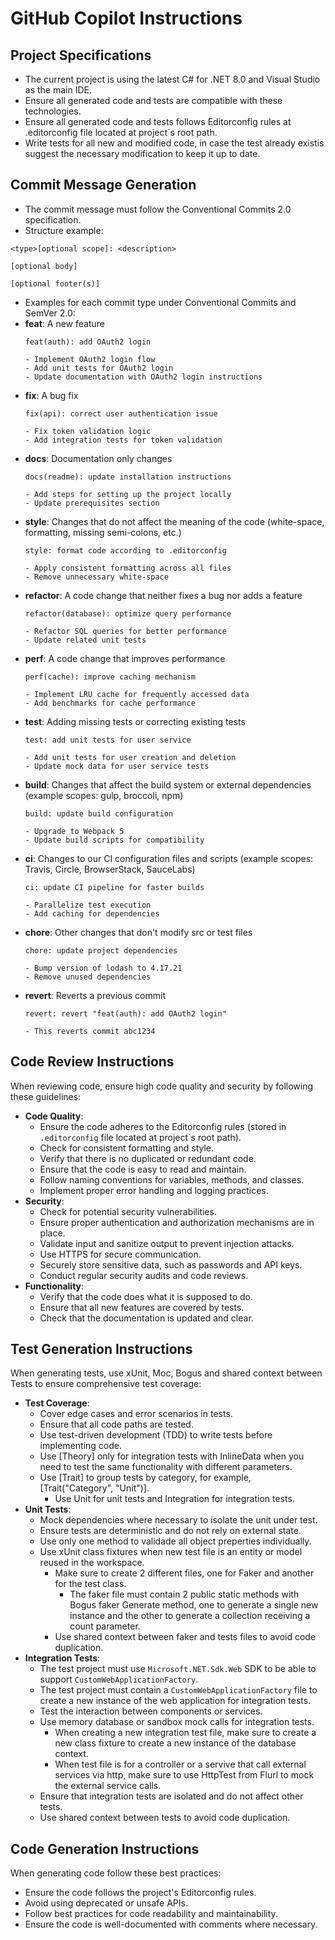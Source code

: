 # GitHub Copilot Instructions

## Project Specifications

- The current project is using the latest C# for .NET 8.0 and Visual Studio as the main IDE.
- Ensure all generated code and tests are compatible with these technologies.
- Ensure all generated code and tests follows Editorconfig rules at .editorconfig file located at project`s root path.
- Write tests for all new and modified code, in case the test already existis suggest the necessary modification to keep it up to date.

## Commit Message Generation

- The commit message must follow the Conventional Commits 2.0 specification.
- Structure example:

```
<type>[optional scope]: <description>

[optional body]

[optional footer(s)]
```

- Examples for each commit type under Conventional Commits and SemVer 2.0:
- **feat**: A new feature
  ```
  feat(auth): add OAuth2 login

  - Implement OAuth2 login flow
  - Add unit tests for OAuth2 login
  - Update documentation with OAuth2 login instructions
  ```
- **fix**: A bug fix
  ```
  fix(api): correct user authentication issue

  - Fix token validation logic
  - Add integration tests for token validation
  ```
- **docs**: Documentation only changes
  ```
  docs(readme): update installation instructions

  - Add steps for setting up the project locally
  - Update prerequisites section
  ```
- **style**: Changes that do not affect the meaning of the code (white-space, formatting, missing semi-colons, etc.)
  ```
  style: format code according to .editorconfig

  - Apply consistent formatting across all files
  - Remove unnecessary white-space
  ```
- **refactor**: A code change that neither fixes a bug nor adds a feature
  ```
  refactor(database): optimize query performance

  - Refactor SQL queries for better performance
  - Update related unit tests
  ```
- **perf**: A code change that improves performance
  ```
  perf(cache): improve caching mechanism

  - Implement LRU cache for frequently accessed data
  - Add benchmarks for cache performance
  ```
- **test**: Adding missing tests or correcting existing tests
  ```
  test: add unit tests for user service

  - Add unit tests for user creation and deletion
  - Update mock data for user service tests
  ```
- **build**: Changes that affect the build system or external dependencies (example scopes: gulp, broccoli, npm)
  ```
  build: update build configuration

  - Upgrade to Webpack 5
  - Update build scripts for compatibility
  ```
- **ci**: Changes to our CI configuration files and scripts (example scopes: Travis, Circle, BrowserStack, SauceLabs)
  ```
  ci: update CI pipeline for faster builds

  - Parallelize test execution
  - Add caching for dependencies
  ```
- **chore**: Other changes that don't modify src or test files
  ```
  chore: update project dependencies

  - Bump version of lodash to 4.17.21
  - Remove unused dependencies
  ```
- **revert**: Reverts a previous commit
  ```
  revert: revert "feat(auth): add OAuth2 login"

  - This reverts commit abc1234
  ```

## Code Review Instructions

When reviewing code, ensure high code quality and security by following these guidelines:

- **Code Quality**:
  - Ensure the code adheres to the Editorconfig rules (stored in `.editorconfig` file located at project`s root path).
  - Check for consistent formatting and style.
  - Verify that there is no duplicated or redundant code.
  - Ensure that the code is easy to read and maintain.
  - Follow naming conventions for variables, methods, and classes.
  - Implement proper error handling and logging practices.
- **Security**:
  - Check for potential security vulnerabilities.
  - Ensure proper authentication and authorization mechanisms are in place.
  - Validate input and sanitize output to prevent injection attacks.
  - Use HTTPS for secure communication.
  - Securely store sensitive data, such as passwords and API keys.
  - Conduct regular security audits and code reviews.
- **Functionality**:
  - Verify that the code does what it is supposed to do.
  - Ensure that all new features are covered by tests.
  - Check that the documentation is updated and clear.

## Test Generation Instructions

When generating tests, use xUnit, Moc, Bogus and shared context between Tests to ensure comprehensive test coverage:

- **Test Coverage**:  
  - Cover edge cases and error scenarios in tests.
  - Ensure that all code paths are tested.
  - Use test-driven development (TDD) to write tests before implementing code.
  - Use [Theory] only for integration tests with InlineData when you need to test the same functionality with different parameters.
  - Use [Trait] to group tests by category, for example, [Trait("Category", "Unit")].
    - Use Unit for unit tests and Integration for integration tests.
- **Unit Tests**:
  - Mock dependencies where necessary to isolate the unit under test.
  - Ensure tests are deterministic and do not rely on external state.
  - Use only one method to validade all object preperties individually.
  - Use xUnit class fixtures when new test file is an entity or model reused in the workspace.
    - Make sure to create 2 different files, one for Faker and another for the test class.
      - The faker file must contain 2 public static methods with Bogus faker Generate method, one to generate a single new instance and the other to generate a collection receiving a count parameter.
    - Use shared context between faker and tests files to avoid code duplication.
- **Integration Tests**:
  - The test project must use `Microsoft.NET.Sdk.Web` SDK to be able to support `CustomWebApplicationFactory`.
  - The test project must contain a `CustomWebApplicationFactory` file to create a new instance of the web application for integration tests.
  - Test the interaction between components or services.
  - Use memory database or sandbox mock calls for integration tests.
    - When creating a new integration test file, make sure to create a new class fixture to create a new instance of the database context.
    - When test file is for a controller or a servive that call external services via http, make sure to use HttpTest from Flurl to mock the external service calls.
  - Ensure that integration tests are isolated and do not affect other tests.
  - Use shared context between tests to avoid code duplication.

## Code Generation Instructions

When generating code follow these best practices:

- Ensure the code follows the project's Editorconfig rules.
- Avoid using deprecated or unsafe APIs.
- Follow best practices for code readability and maintainability.
- Ensure the code is well-documented with comments where necessary.
